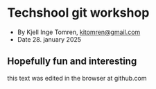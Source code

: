 # Techshool git workshop
- By Kjell Inge Tomren, kitomren@gmail.com
- Date 28. january 2025

## Hopefully fun and interesting
this text was edited in the browser at github.com
